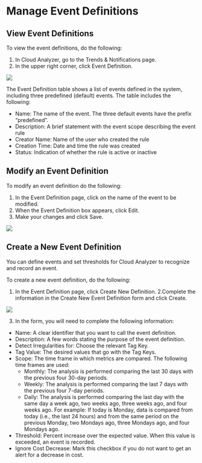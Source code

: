 # Manage Event Definitions

## View Event Definitions

To view the event definitions, do the following:

1. In Cloud Analyzer, go to the Trends & Notifications page.
2. In the upper right corner, click Event Definition.

<img src="/cloud-analyzer/_media/tutorials-event-def-01.png" />

The Event Definition table shows a list of events defined in the system, including three predefined (default) events. The table includes the following:

- Name: The name of the event. The three default events have the prefix “predefined”.
- Description: A brief statement with the event scope describing the event rule
- Creator Name: Name of the user who created the rule
- Creation Time: Date and time the rule was created
- Status: Indication of whether the rule is active or inactive

## Modify an Event Definition

To modify an event definition do the following:

1. In the Event Definition page, click on the name of the event to be modified.
2. When the Event Definition box appears, click Edit.
3. Make your changes and click Save.

<img src="/cloud-analyzer/_media/tutorials-event-def-02.png" />

## Create a New Event Definition

You can define events and set thresholds for Cloud Analyzer to recognize and record an event.

To create a new event definition, do the following:

1. In the Event Definition page, click Create New Definition.
   2.Complete the information in the Create New Event Definition form and click Create.

<img src="/cloud-analyzer/_media/tutorials-event-def-03.png" />

3. In the form, you will need to complete the following information:

- Name: A clear identifier that you want to call the event definition.
- Description: A few words stating the purpose of the event definition.
- Detect Irregularities for: Choose the relevant Tag Key.
- Tag Value: The desired values that go with the Tag Keys.
- Scope: The time frame in which metrics are compared. The following time frames are used:
  - Monthly: The analysis is performed comparing the last 30 days with the previous four 30-day periods.
  - Weekly: The analysis is performed comparing the last 7 days with the previous four 7-day periods.
  - Daily: The analysis is performed comparing the last day with the same day a week ago, two weeks ago, three weeks ago, and four weeks ago.
    For example: If today is Monday, data is compared from today (i.e., the last 24 hours) and from the same period on the previous Monday, two Mondays ago, three Mondays ago, and four Mondays ago.
- Threshold: Percent increase over the expected value. When this value is exceeded, an event is recorded.
- Ignore Cost Decrease: Mark this checkbox if you do not want to get an alert for a decrease in cost.
